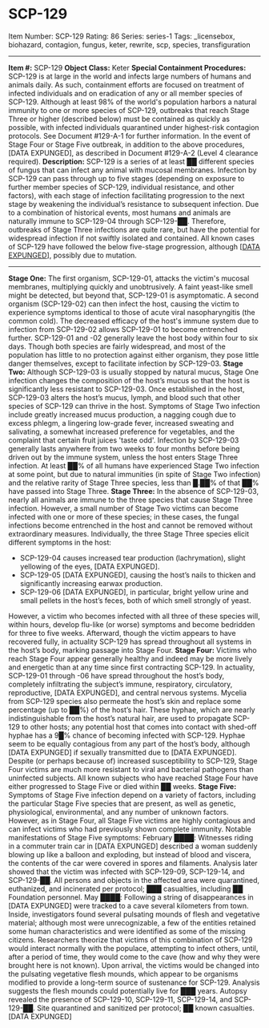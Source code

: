 # SCP-129
Item Number: SCP-129
Rating: 86
Series: series-1
Tags: _licensebox, biohazard, contagion, fungus, keter, rewrite, scp, species, transfiguration

---

**Item #:** SCP-129
**Object Class:** Keter
**Special Containment Procedures:** SCP-129 is at large in the world and infects large numbers of humans and animals daily. As such, containment efforts are focused on treatment of infected individuals and on eradication of any or all member species of SCP-129. Although at least 98% of the world's population harbors a natural immunity to one or more species of SCP-129, outbreaks that reach Stage Three or higher (described below) must be contained as quickly as possible, with infected individuals quarantined under highest-risk contagion protocols. See Document #129-A-1 for further information.
In the event of Stage Four or Stage Five outbreak, in addition to the above procedures, [DATA EXPUNGED], as described in Document #129-A-2 (Level 4 clearance required).
**Description:** SCP-129 is a series of at least ██ different species of fungus that can infect any animal with mucosal membranes. Infection by SCP-129 can pass through up to five stages (depending on exposure to further member species of SCP-129, individual resistance, and other factors), with each stage of infection facilitating progression to the next stage by weakening the individual’s resistance to subsequent infection.
Due to a combination of historical events, most humans and animals are naturally immune to SCP-129-04 through SCP-129-██. Therefore, outbreaks of Stage Three infections are quite rare, but have the potential for widespread infection if not swiftly isolated and contained. All known cases of SCP-129 have followed the below five-stage progression, although [[DATA EXPUNGED](/scp-1627)], possibly due to mutation.
* * *
**Stage One:** The first organism, SCP-129-01, attacks the victim's mucosal membranes, multiplying quickly and unobtrusively. A faint yeast-like smell might be detected, but beyond that, SCP-129-01 is asymptomatic. A second organism (SCP-129-02) can then infect the host, causing the victim to experience symptoms identical to those of acute viral nasopharyngitis (the common cold). The decreased efficacy of the host's immune system due to infection from SCP-129-02 allows SCP-129-01 to become entrenched further.
SCP-129-01 and -02 generally leave the host body within four to six days. Though both species are fairly widespread, and most of the population has little to no protection against either organism, they pose little danger themselves, except to facilitate infection by SCP-129-03.
**Stage Two:** Although SCP-129-03 is usually stopped by natural mucus, Stage One infection changes the composition of the host’s mucus so that the host is significantly less resistant to SCP-129-03. Once established in the host, SCP-129-03 alters the host’s mucus, lymph, and blood such that other species of SCP-129 can thrive in the host.
Symptoms of Stage Two infection include greatly increased mucus production, a nagging cough due to excess phlegm, a lingering low-grade fever, increased sweating and salivating, a somewhat increased preference for vegetables, and the complaint that certain fruit juices 'taste odd'. Infection by SCP-129-03 generally lasts anywhere from two weeks to four months before being driven out by the immune system, unless the host enters Stage Three infection. At least ██% of all humans have experienced Stage Two infection at some point, but due to natural immunities (in spite of Stage Two infection) and the relative rarity of Stage Three species, less than █.██% of that ██% have passed into Stage Three.
**Stage Three:** In the absence of SCP-129-03, nearly all animals are immune to the three species that cause Stage Three infection. However, a small number of Stage Two victims can become infected with one or more of these species; in these cases, the fungal infections become entrenched in the host and cannot be removed without extraordinary measures.
Individually, the three Stage Three species elicit different symptoms in the host:
  * SCP-129-04 causes increased tear production (lachrymation), slight yellowing of the eyes, [DATA EXPUNGED].
  * SCP-129-05 [DATA EXPUNGED], causing the host’s nails to thicken and significantly increasing earwax production.
  * SCP-129-06 [DATA EXPUNGED], in particular, bright yellow urine and small pellets in the host’s feces, both of which smell strongly of yeast.

However, a victim who becomes infected with all three of these species will, within hours, develop flu-like (or worse) symptoms and become bedridden for three to five weeks. Afterward, though the victim appears to have recovered fully, in actuality SCP-129 has spread throughout all systems in the host’s body, marking passage into Stage Four.
**Stage Four:** Victims who reach Stage Four appear generally healthy and indeed may be more lively and energetic than at any time since first contracting SCP-129. In actuality, SCP-129-01 through -06 have spread throughout the host’s body, completely infiltrating the subject’s immune, respiratory, circulatory, reproductive, [DATA EXPUNGED], and central nervous systems.
Mycelia from SCP-129 species also permeate the host’s skin and replace some percentage (up to ██%) of the host’s hair. These hyphae, which are nearly indistinguishable from the host’s natural hair, are used to propagate SCP-129 to other hosts; any potential host that comes into contact with shed-off hyphae has a 9█% chance of becoming infected with SCP-129. Hyphae seem to be equally contagious from any part of the host’s body, although [DATA EXPUNGED] if sexually transmitted due to [DATA EXPUNGED].
Despite (or perhaps because of) increased susceptibility to SCP-129, Stage Four victims are much more resistant to viral and bacterial pathogens than uninfected subjects. All known subjects who have reached Stage Four have either progressed to Stage Five or died within ██ weeks.
**Stage Five:** Symptoms of Stage Five infection depend on a variety of factors, including the particular Stage Five species that are present, as well as genetic, physiological, environmental, and any number of unknown factors. However, as in Stage Four, all Stage Five victims are highly contagious and can infect victims who had previously shown complete immunity.
Notable manifestations of Stage Five symptoms:
February ████: Witnesses riding in a commuter train car in [DATA EXPUNGED] described a woman suddenly blowing up like a balloon and exploding, but instead of blood and viscera, the contents of the car were covered in spores and filaments. Analysis later showed that the victim was infected with SCP-129-09, SCP-129-14, and SCP-129-██. All persons and objects in the affected area were quarantined, euthanized, and incinerated per protocol; ███ casualties, including ██ Foundation personnel.
May ████: Following a string of disappearances in [DATA EXPUNGED] were tracked to a cave several kilometers from town. Inside, investigators found several pulsating mounds of flesh and vegetative material; although most were unrecognizable, a few of the entities retained some human characteristics and were identified as some of the missing citizens.
Researchers theorize that victims of this combination of SCP-129 would interact normally with the populace, attempting to infect others, until, after a period of time, they would come to the cave (how and why they were brought here is not known). Upon arrival, the victims would be changed into the pulsating vegetative flesh mounds, which appear to be organisms modified to provide a long-term source of sustenance for SCP-129. Analysis suggests the flesh mounds could potentially live for ███ years. Autopsy revealed the presence of SCP-129-10, SCP-129-11, SCP-129-14, and SCP-129-██. Site quarantined and sanitized per protocol; ██ known casualties.
[DATA EXPUNGED]